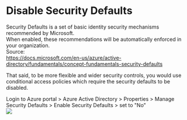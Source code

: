 # Disable Security Defaults
Security Defaults is a set of basic identity security mechanisms recommended by Microsoft.<br>
When enabled, these recommendations will be automatically enforced in your organization.<br>
Source: <br>
<a href="https://docs.microsoft.com/en-us/azure/active-directory/fundamentals/concept-fundamentals-security-defaults">https://docs.microsoft.com/en-us/azure/active-directory/fundamentals/concept-fundamentals-security-defaults</a>

That said, to be more flexible and wider security controls, you would use conditional access policies which require the security defaults to be disabled.<br>

Login to Azure portal > Azure Active Directory > Properties > Manage Security Defaults > Enable Security Defaults > set to "No" <br>
<img src="../../../images/o365security/disable-security-defaults-01.png"></img><br>
